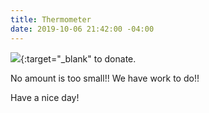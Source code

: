 ```yaml
---
title: Thermometer
date: 2019-10-06 21:42:00 -04:00
---
```


[<img src="https://secure.actblue.com/goals/70268.png?size=large&style=dark"/>](https://secure.actblue.com/donate/indivisibleama411742968?refcode=thermometer){:target="_blank" to donate.

No amount is too small!!  We have work to do!!

Have a nice day!